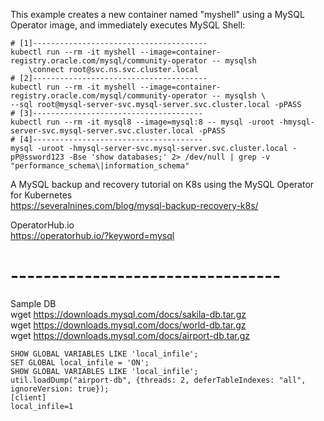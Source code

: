 This example creates a new container named "myshell" using a MySQL Operator image, and immediately executes MySQL Shell:
```
# [1]---------------------------------------
kubectl run --rm -it myshell --image=container-registry.oracle.com/mysql/community-operator -- mysqlsh
    \connect root@svc.ns.svc.cluster.local
# [2]---------------------------------------
kubectl run --rm -it myshell --image=container-registry.oracle.com/mysql/community-operator -- mysqlsh \
--sql root@mysql-server-svc.mysql-server.svc.cluster.local -pPASS
# [3]--------------------------------------
kubectl run --rm -it mysql8 --image=mysql:8 -- mysql -uroot -hmysql-server-svc.mysql-server.svc.cluster.local -pPASS
# [4]--------------------------------------
mysql -uroot -hmysql-server-svc.mysql-server.svc.cluster.local -pP@ssword123 -Bse 'show databases;' 2> /dev/null | grep -v "performance_schema\|information_schema"
```
A MySQL backup and recovery tutorial on K8s using the MySQL Operator for Kubernetes <br>
https://severalnines.com/blog/mysql-backup-recovery-k8s/

OperatorHub.io <br>
https://operatorhub.io/?keyword=mysql

# ---------------------------------<br>
Sample DB <br>
wget https://downloads.mysql.com/docs/sakila-db.tar.gz <br>
wget https://downloads.mysql.com/docs/world-db.tar.gz <br>
wget https://downloads.mysql.com/docs/airport-db.tar.gz <br>

```
SHOW GLOBAL VARIABLES LIKE 'local_infile';
SET GLOBAL local_infile = 'ON';
SHOW GLOBAL VARIABLES LIKE 'local_infile';
util.loadDump("airport-db", {threads: 2, deferTableIndexes: "all", ignoreVersion: true});
[client]
local_infile=1
```

